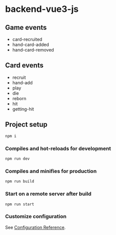# backend-vue3-js

## Game events
* card-recruited
* hand-card-added
* hand-card-removed

## Card events
* recruit
* hand-add
* play
* die
* reborn
* hit
* getting-hit

## Project setup
```
npm i
```

### Compiles and hot-reloads for development
```
npm run dev
```

### Compiles and minifies for production
```
npm run build
```

### Start on a remote server after build
```
npm run start
```

### Customize configuration
See [Configuration Reference](https://cli.vuejs.org/config/).
